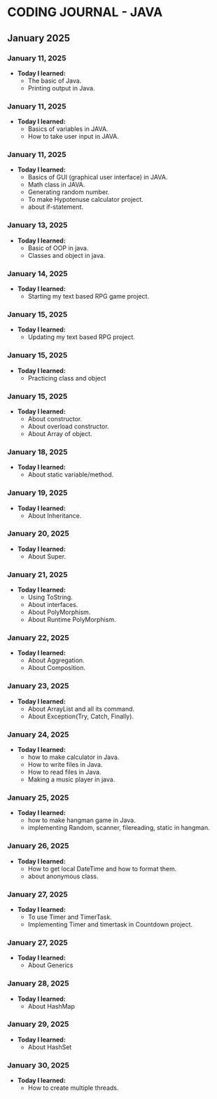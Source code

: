 # CODING JOURNAL - JAVA

## January 2025
### January 11, 2025
- **Today I learned:** 
  - The basic of Java.
  - Printing output in Java.

### January 11, 2025
- **Today I learned:** 
  - Basics of variables in JAVA.
  - How to take user input in JAVA.

### January 11, 2025
- **Today I learned:** 
  - Basics of GUI (graphical user interface) in JAVA.
  - Math class in JAVA.
  - Generating random number.
  - To make Hypotenuse calculator project.
  - about if-statement.

### January 13, 2025
- **Today I learned:** 
  - Basic of OOP in java.
  - Classes and object in java.

### January 14, 2025
- **Today I learned:** 
  - Starting my text based RPG game project.

### January 15, 2025
- **Today I learned:** 
  - Updating my text based RPG project.

### January 15, 2025
- **Today I learned:** 
  - Practicing class and object

### January 15, 2025
- **Today I learned:** 
  - About constructor.
  - About overload constructor.
  - About Array of object.

### January 18, 2025
- **Today I learned:** 
  - About static variable/method.

### January 19, 2025
- **Today I learned:** 
  - About Inheritance.

### January 20, 2025
- **Today I learned:** 
  - About Super.

### January 21, 2025
- **Today I learned:** 
  - Using ToString.
  - About interfaces.
  - About PolyMorphism.
  - About Runtime PolyMorphism.

### January 22, 2025
- **Today I learned:** 
  - About Aggregation.
  - About Composition.

### January 23, 2025
- **Today I learned:** 
  - About ArrayList and all its command.
  - About Exception(Try, Catch, Finally).

### January 24, 2025
- **Today I learned:** 
  - how to make calculator in Java.
  - How to write files in Java.
  - How to read files in Java.
  - Making a music player in java.

### January 25, 2025
- **Today I learned:** 
  - how to make hangman game in Java.
  - implementing Random, scanner, filereading, static in hangman.

### January 26, 2025
- **Today I learned:** 
  - How to get local DateTime and how to format them.
  - about anonymous class.

### January 27, 2025
- **Today I learned:** 
  - To use Timer and TimerTask.
  - Implementing Timer and timertask in Countdown project.

### January 27, 2025
- **Today I learned:** 
  - About Generics

### January 28, 2025
- **Today I learned:** 
  - About HashMap

### January 29, 2025
- **Today I learned:** 
  - About HashSet

### January 30, 2025
- **Today I learned:** 
  - How to create multiple threads.